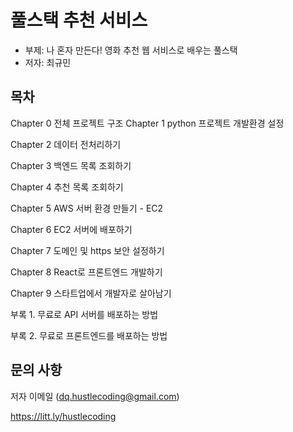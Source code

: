 # 풀스택 추천 서비스

- 부제: 나 혼자 만든다! 영화 추천 웹 서비스로 배우는 풀스택
- 저자: 최규민


## 목차

Chapter 0 전체 프로젝트 구조
Chapter 1 python 프로젝트 개발환경 설정

Chapter 2 데이터 전처리하기

Chapter 3 백엔드 목록 조회하기

Chapter 4 추천 목록 조회하기

Chapter 5 AWS 서버 환경 만들기 - EC2

Chapter 6 EC2 서버에 배포하기

Chapter 7 도메인 및 https 보안 설정하기

Chapter 8 React로 프론트엔드 개발하기

Chapter 9 스타트업에서 개발자로 살아남기

부록 1. 무료로 API 서버를 배포하는 방법

부록 2. 무료로 프론트엔드를 배포하는 방법

## 문의 사항

저자 이메일 (dq.hustlecoding@gmail.com)

https://litt.ly/hustlecoding
